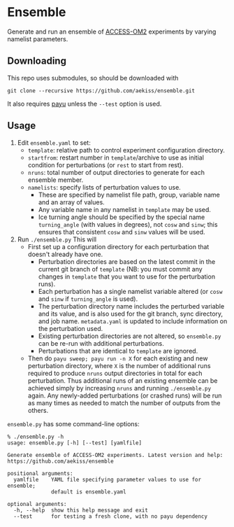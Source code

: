 # Ensemble
Generate and run an ensemble of [ACCESS-OM2](https://github.com/COSIMA/access-om2) experiments by varying namelist parameters.

## Downloading
This repo uses submodules, so should be downloaded with
```
git clone --recursive https://github.com/aekiss/ensemble.git
```
It also requires [payu](https://github.com/payu-org/payu) unless the `--test` option is used.

## Usage
1. Edit `ensemble.yaml` to set:
    - `template`: relative path to control experiment configuration directory.
    - `startfrom`: restart number in `template`/archive to use as initial condition for perturbations (or `rest` to start from rest).
    - `nruns`: total number of output directories to generate for each ensemble member.
    - `namelists`: specify lists of perturbation values to use.
        - These are specified by namelist file path, group, variable name and an array of values.
        - Any variable name in any namelist in `template` may be used.
        - Ice turning angle should be specified by the special name `turning_angle` (with values in degrees), not `cosw` and `sinw`; this ensures that consistent `cosw` and `sinw` values will be used.
2. Run `./ensemble.py`
   This will
    - First set up a configuration directory for each perturbation that doesn't already have one.
        - Perturbation directories are based on the latest commit in the current git branch of  `template` (NB: you must commit any changes in `template` that you want to use for the perturbation runs).
        - Each perturbation has a single namelist variable altered (or `cosw` and `sinw` if `turning_angle` is used).
        - The perturbation directory name includes the perturbed variable and its value, and is also used for the git branch, sync directory, and job name. `metadata.yaml` is updated to include information on the perturbation used.
        - Existing perturbation directories are not altered, so `ensemble.py` can be re-run with additional perturbations.
        - Perturbations that are identical to `template` are ignored.
    - Then do `payu sweep; payu run -n X` for each existing and new perturbation directory, where `X` is the number of additional runs required to produce `nruns` output directories in total for each perturbation. Thus additional runs of an existing ensemble can be achieved simply by increasing `nruns` and running `./ensemble.py` again. Any newly-added perturbations (or crashed runs) will be run as many times as needed to match the number of outputs from the others.

`ensemble.py` has some command-line options:
```
% ./ensemble.py -h
usage: ensemble.py [-h] [--test] [yamlfile]

Generate ensemble of ACCESS-OM2 experiments. Latest version and help:
https://github.com/aekiss/ensemble

positional arguments:
  yamlfile    YAML file specifying parameter values to use for ensemble;
              default is ensemble.yaml

optional arguments:
  -h, --help  show this help message and exit
  --test      for testing a fresh clone, with no payu dependency
```